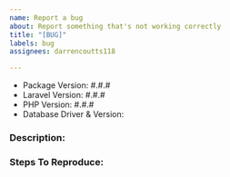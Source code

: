 ```yaml
---
name: Report a bug
about: Report something that's not working correctly
title: "[BUG]"
labels: bug
assignees: darrencoutts118

---
```


- Package Version: #.#.#
- Laravel Version: #.#.#
- PHP Version: #.#.#
- Database Driver & Version:

### Description:


### Steps To Reproduce:
